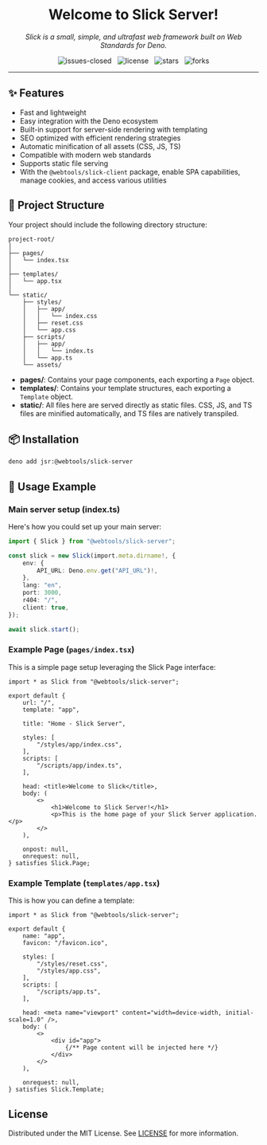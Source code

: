 <h1 align="center">Welcome to Slick Server!</h1>

<p align="center">
    <em>
        Slick is a small, simple, and ultrafast web framework built on Web Standards for Deno.
    </em>
</p>

<p align="center">
    <img src="https://img.shields.io/github/issues-closed/8borane8/webtools-slick-server.svg" alt="issues-closed" />
    &nbsp;
    <img src="https://img.shields.io/github/license/8borane8/webtools-slick-server.svg" alt="license" />
    &nbsp;
    <img src="https://img.shields.io/github/stars/8borane8/webtools-slick-server.svg" alt="stars" />
    &nbsp;
    <img src="https://img.shields.io/github/forks/8borane8/webtools-slick-server.svg" alt="forks" />
</p>

<hr>

## ✨ Features

- Fast and lightweight
- Easy integration with the Deno ecosystem
- Built-in support for server-side rendering with templating
- SEO optimized with efficient rendering strategies
- Automatic minification of all assets (CSS, JS, TS)
- Compatible with modern web standards
- Supports static file serving
- With the `@webtools/slick-client` package, enable SPA capabilities, manage cookies, and access various utilities

## 📁 Project Structure

Your project should include the following directory structure:

```plaintext
project-root/
│
├── pages/
│   └── index.tsx
│
├── templates/
│   └── app.tsx
│
└── static/
    ├── styles/
    │   ├── app/
    │   │   └── index.css
    │   ├── reset.css
    │   └── app.css
    ├── scripts/
    │   ├── app/
    │   │   └── index.ts
    │   └── app.ts
    └── assets/
```

- **pages/**: Contains your page components, each exporting a `Page` object.
- **templates/**: Contains your template structures, each exporting a `Template` object.
- **static/**: All files here are served directly as static files. CSS, JS, and TS files are minified automatically, and TS files are natively transpiled.

## 📦 Installation

```bash
deno add jsr:@webtools/slick-server
```

## 🧠 Usage Example

### Main server setup (index.ts)

Here's how you could set up your main server:

```ts
import { Slick } from "@webtools/slick-server";

const slick = new Slick(import.meta.dirname!, {
	env: {
		API_URL: Deno.env.get("API_URL")!,
	},
	lang: "en",
	port: 3000,
	r404: "/",
	client: true,
});

await slick.start();
```

### Example Page (`pages/index.tsx`)

This is a simple page setup leveraging the Slick Page interface:

```tsx
import * as Slick from "@webtools/slick-server";

export default {
	url: "/",
	template: "app",

	title: "Home - Slick Server",

	styles: [
		"/styles/app/index.css",
	],
	scripts: [
		"/scripts/app/index.ts",
	],

	head: <title>Welcome to Slick</title>,
	body: (
		<>
			<h1>Welcome to Slick Server!</h1>
			<p>This is the home page of your Slick Server application.</p>
		</>
	),

	onpost: null,
	onrequest: null,
} satisfies Slick.Page;
```

### Example Template (`templates/app.tsx`)

This is how you can define a template:

```tsx
import * as Slick from "@webtools/slick-server";

export default {
	name: "app",
	favicon: "/favicon.ico",

	styles: [
		"/styles/reset.css",
		"/styles/app.css",
	],
	scripts: [
		"/scripts/app.ts",
	],

	head: <meta name="viewport" content="width=device-width, initial-scale=1.0" />,
	body: (
		<>
			<div id="app">
				{/** Page content will be injected here */}
			</div>
		</>
	),

	onrequest: null,
} satisfies Slick.Template;
```

## License

Distributed under the MIT License. See [LICENSE](LICENSE) for more information.